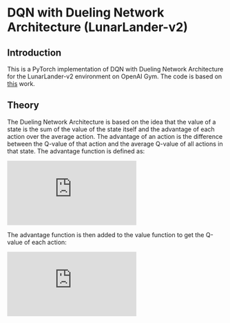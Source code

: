 # DQN with Dueling Network Architecture (LunarLander-v2)
## Introduction

This is a PyTorch implementation of DQN with Dueling Network Architecture for the LunarLander-v2 environment on OpenAI Gym. The code is based on [this](https://arxiv.org/abs/1511.06581) work.

## Theory

The Dueling Network Architecture is based on the idea that the value of a state is the sum of the value of the state itself and the advantage of each action over the average action. The advantage of an action is the difference between the Q-value of that action and the average Q-value of all actions in that state. The advantage function is defined as:

![Advantage Function](https://latex.codecogs.com/gif.latex?A%28s%2C%20a%29%20%3D%20Q%28s%2C%20a%29%20-%20V%28s%29)

The advantage function is then added to the value function to get the Q-value of each action:

![Q-value](https://latex.codecogs.com/gif.latex?Q%28s%2C%20a%29%20%3D%20V%28s%29%20&plus;%20A%28s%2C%20a%29)